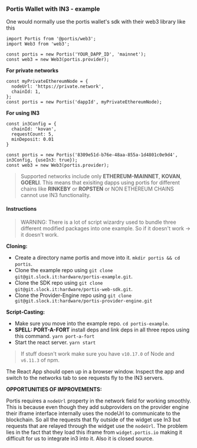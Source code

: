 ### Portis Wallet with IN3 - example

One would normally use the portis wallet's sdk with their web3 library like this

```
import Portis from '@portis/web3';
import Web3 from 'web3';

const portis = new Portis('YOUR_DAPP_ID', 'mainnet');
const web3 = new Web3(portis.provider);
```
**For private networks**
```
const myPrivateEthereumNode = {
  nodeUrl: 'https://private.network',
  chainId: 1,
};
const portis = new Portis('dappId', myPrivateEthereumNode);
```
**For using IN3**
```
const in3Config = {
  chainId: 'kovan',
  requestCount: 5,
  minDeposit: 0.01
}

const portis = new Portis('8309e51d-b76e-48aa-855a-1d4801c0e9d4', in3Config, {useIn3: true});
const web3 = new Web3(portis.provider);
```

> Supported networks include only **ETHEREUM-MAINNET**, **KOVAN**, **GOERLI**. This means that exisiting dapps using portis for different chains like **RINKEBY** or **ROPSTEN** or NON ETHEREUM CHAINS cannot use IN3 functionality.

#### Instructions

> WARNING: There is a lot of script wizardry used to bundle three different modified packages into one example. So if it doesn't work -> it doesn't work.

**Cloning:**
* Create a directory name portis and move into it. `mkdir portis && cd portis`.
* Clone the example repo using `git clone git@git.slock.it:hardware/portis-example.git`.
* Clone the SDK repo using `git clone git@git.slock.it:hardware/portis-web-sdk.git`.
* Clone the Provider-Engine repo using `git clone git@git.slock.it:hardware/portis-provider-engine.git`

**Script-Casting:**
* Make sure you move into the example repo. `cd portis-example`.
* **SPELL: PORT-A-FORT** install deps and link deps in all three repos using this command. `yarn port-a-fort`
* Start the react server. `yarn start`

> If stuff doesn't work make sure you have `v10.17.0` of Node and `v6.11.3` of npm.

The React App should open up in a browser window. Inspect the app and switch to the networks tab to see requests fly to the IN3 servers.

**OPPORTUNITIES OF IMPROVEMENTS:**

Portis requires a `nodeUrl` property in the network field for working smoothly. This is because even though they add subproviders on the provider engine their iframe interface internally uses the nodeUrl to communicate to the blockchain. So all the requests that fly outside of the widget use In3 but requests that are relayed through the widget use the `nodeUrl`. The problem lies in the fact that they load this iframe from `widget.portis.io` making it difficult for us to integrate in3 into it. Also it is closed source.

